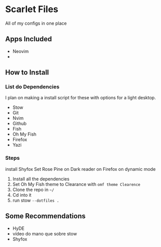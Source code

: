 # Scarlet Files
All of my configs in one place

## Apps Included
- Neovim
-  

## How to Install

### List do Dependencies
I plan on making a install script for these with options for a light desktop.
- Stow
- Git
- Nvim
- Github
- Fish
- Oh My Fish
- Firefox
- Yazi

### Steps
install Shyfox
Set Rose Pine on Dark reader on Firefox on dynamic mode
1. Install all the dependencies
2. Set Oh My Fish theme to Clearance with ```omf theme Clearence```
2. Clone the repo in ```~/```
3. Cd into it
4. run stow ```--dotfiles .```

## Some Recommendations
- HyDE
- vídeo do mano que sobre stow
- Shyfox

